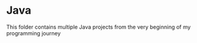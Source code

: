 # Java
This folder contains multiple Java projects from the very beginning of my programming journey

